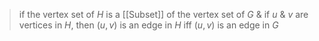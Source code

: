 >if the vertex set of $H$ is a [[Subset]] of the vertex set of $G$ & if $u$ & $v$ are vertices in $H$, then $(u,v)$ is an edge in $H$ iff $(u,v)$ is an edge in $G$ 